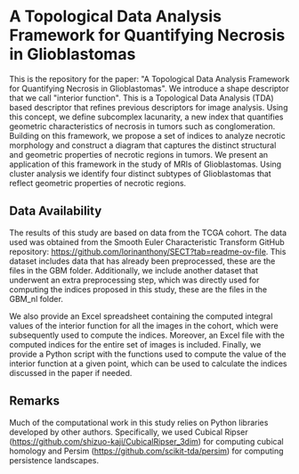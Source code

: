 # A Topological Data Analysis Framework for Quantifying Necrosis in Glioblastomas

This is the repository for the paper: "A Topological Data Analysis Framework for Quantifying Necrosis in Glioblastomas". We introduce a shape descriptor that we call "interior function". This is a Topological Data Analysis (TDA) based descriptor that refines previous descriptors for image analysis. Using this concept, we define subcomplex lacunarity, a new index that quantifies geometric characteristics of necrosis in tumors such as conglomeration. Building on this framework, we propose a set of indices to analyze necrotic morphology and construct a diagram that captures the distinct structural and geometric properties of necrotic regions in tumors. We present an application of this framework in the study of MRIs of Glioblastomas. Using cluster analysis we identify four distinct subtypes of Glioblastomas that reflect geometric properties of necrotic regions.

## Data Availability

The results of this study are based on data from the TCGA cohort. The data used was obtained from the Smooth Euler Characteristic Transform GitHub repository: https://github.com/lorinanthony/SECT?tab=readme-ov-file. This dataset includes data that has already been preprocessed, these are the files in the GBM folder. Additionally, we include another dataset that underwent an extra preprocessing step, which was directly used for computing the indices proposed in this study, these are the files in the GBM_nl folder.

We also provide an Excel spreadsheet containing the computed integral values of the interior function for all the images in the cohort, which were subsequently used to compute the indices. Moreover, an Excel file with the computed indices for the entire set of images is included. Finally, we provide a Python script with the functions used to compute the value of the interior function at a given point, which can be used to calculate the indices discussed in the paper if needed.

## Remarks

Much of the computational work in this study relies on Python libraries developed by other authors. Specifically, we used Cubical Ripser (https://github.com/shizuo-kaji/CubicalRipser_3dim) for computing cubical homology and Persim (https://github.com/scikit-tda/persim) for computing persistence landscapes.



